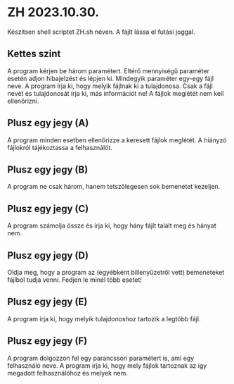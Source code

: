 # ZH 2023.10.30.

Készítsen shell scriptet ZH.sh néven. A fájlt lássa el futási joggal.

## Kettes szint

A program kérjen be három paramétert. Eltérő mennyiségű paraméter esetén adjon hibajelzést és lépjen ki. Mindegyik paraméter egy-egy fájl neve. A program írja ki, hogy melyik fájlnak ki a tulajdonosa. Csak a fájl nevét és tulajdonosát írja ki, más információt ne! A fájlok meglétét nem kell ellenőrizni.

## Plusz egy jegy (A)

A program minden esetben ellenőrizze a keresett fájlok meglétét. A hiányzó fájlokról tájékoztassa a felhasználót.

## Plusz egy jegy (B)

A program ne csak három, hanem tetszőlegesen sok bemenetet kezeljen.

## Plusz egy jegy (C)

A program számolja össze és írja ki, hogy hány fájlt talált meg és hányat nem.

## Plusz egy jegy (D)

Oldja meg, hogy a program az (egyébként billenyűzetről vett) bemeneteket fájlból tudja venni. Fedjen le minél több esetet!

## Plusz egy jegy (E)

A program írja ki, hogy melyik tulajdonoshoz tartozik a legtöbb fájl.

## Plusz egy jegy (F)

A program dolgozzon fel egy parancssori paramétert is, ami egy felhasználó neve. A program írja ki, hogy mely fájlok tartoznak az így megadott felhasználóhoz és melyek nem.
